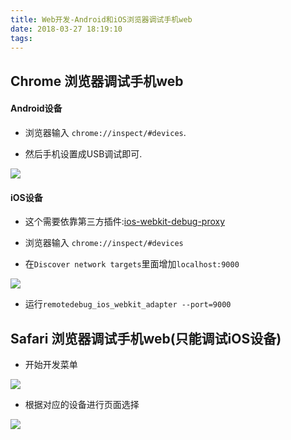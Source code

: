 ```yaml
---
title: Web开发-Android和iOS浏览器调试手机web
date: 2018-03-27 18:19:10
tags:
---
```


## Chrome 浏览器调试手机web
#### Android设备
*  浏览器输入 `chrome://inspect/#devices`.

*  然后手机设置成USB调试即可.

![](https://upload-images.jianshu.io/upload_images/1666327-8d4747a78e5b7a0e.png?imageMogr2/auto-orient/strip%7CimageView2/2/w/1240)

#### iOS设备
* 这个需要依靠第三方插件:[ios-webkit-debug-proxy](https://github.com/google/ios-webkit-debug-proxy)

* 浏览器输入 `chrome://inspect/#devices`

* 在`Discover network targets`里面增加`localhost:9000`

![](https://upload-images.jianshu.io/upload_images/1666327-29face9afcae2f54.png?imageMogr2/auto-orient/strip%7CimageView2/2/w/1240)

* 运行`remotedebug_ios_webkit_adapter --port=9000`

## Safari 浏览器调试手机web(只能调试iOS设备)

* 开始开发菜单

![](https://upload-images.jianshu.io/upload_images/1666327-56e0bec271cfe717.png?imageMogr2/auto-orient/strip%7CimageView2/2/w/1240)

* 根据对应的设备进行页面选择

![](https://upload-images.jianshu.io/upload_images/1666327-12997f69cfce6665.png?imageMogr2/auto-orient/strip%7CimageView2/2/w/1240)

